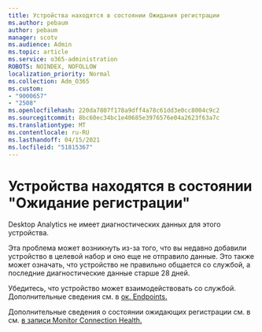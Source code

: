 ```yaml
---
title: Устройства находятся в состоянии Ожидания регистрации
ms.author: pebaum
author: pebaum
manager: scotv
ms.audience: Admin
ms.topic: article
ms.service: o365-administration
ROBOTS: NOINDEX, NOFOLLOW
localization_priority: Normal
ms.collection: Adm_O365
ms.custom:
- "9000657"
- "2508"
ms.openlocfilehash: 220da7807f178a9dff4a78c61dd3e0cc8004c9c2
ms.sourcegitcommit: 8bc60ec34bc1e40685e3976576e04a2623f63a7c
ms.translationtype: MT
ms.contentlocale: ru-RU
ms.lasthandoff: 04/15/2021
ms.locfileid: "51815367"
---
```

# <a name="devices-are-in-awaiting-enrollment-state"></a>Устройства находятся в состоянии "Ожидание регистрации"

Desktop Analytics не имеет диагностических данных для этого устройства. 

Эта проблема может возникнуть из-за того, что вы недавно добавили устройство в целевой набор и оно еще не отправило данные. Это также может означать, что устройство не правильно общается со службой, а последние диагностические данные старше 28 дней.

Убедитесь, что устройство может взаимодействовать со службой. Дополнительные сведения см. в [ок. Endpoints.](https://docs.microsoft.com/configmgr/desktop-analytics/enable-data-sharing#endpoints)

Дополнительные сведения о состоянии ожидающих регистрации см. в см. [в записи Monitor Connection Health.](https://docs.microsoft.com/configmgr/desktop-analytics/monitor-connection-health#awaiting-enrollment)
